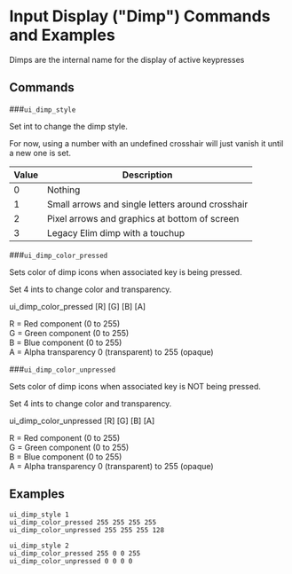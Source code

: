 # Input Display ("Dimp") Commands and Examples

Dimps are the internal name for the display of active keypresses

## Commands

###```ui_dimp_style```

Set int to change the dimp style.

For now, using a number with an undefined crosshair will just vanish it until a new one is set.

| Value | Description |
| ----- | ----------- |
| 0     | Nothing     |
| 1     | Small arrows and single letters around crosshair |
| 2     | Pixel arrows and graphics at bottom of screen |
| 3     | Legacy Elim dimp with a touchup |

###```ui_dimp_color_pressed```

Sets color of dimp icons when associated key is being pressed.

Set 4 ints to change color and transparency.

ui_dimp_color_pressed [R] [G] [B] [A]

R = Red component (0 to 255)  
G = Green component (0 to 255)  
B = Blue component (0 to 255)  
A = Alpha transparency 0 (transparent) to 255 (opaque)

###```ui_dimp_color_unpressed```

Sets color of dimp icons when associated key is NOT being pressed.

Set 4 ints to change color and transparency.  

ui_dimp_color_unpressed [R] [G] [B] [A]

R = Red component (0 to 255)  
G = Green component (0 to 255)  
B = Blue component (0 to 255)  
A = Alpha transparency 0 (transparent) to 255 (opaque)

## Examples

``` title="Default"
ui_dimp_style 1
ui_dimp_color_pressed 255 255 255 255
ui_dimp_color_unpressed 255 255 255 128
```

``` title="Red pixel arrows that vanish unless pressed"
ui_dimp_style 2
ui_dimp_color_pressed 255 0 0 255
ui_dimp_color_unpressed 0 0 0 0
```